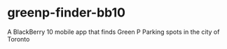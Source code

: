 greenp-finder-bb10
==================

A BlackBerry 10 mobile app that finds Green P Parking spots in the city of Toronto
